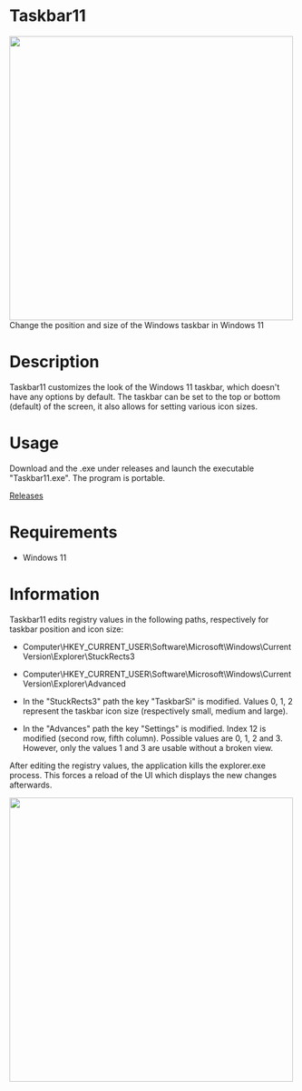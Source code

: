 # Taskbar11
<img src="https://github.com/jetspiking/Taskbar11/blob/main/Images/Taskbar11_TopLarge.png" width="500">
Change the position and size of the Windows taskbar in Windows 11

# Description
Taskbar11 customizes the look of the Windows 11 taskbar, which doesn't have any options by default. The taskbar can be set to the top or bottom (default) of the screen, it also allows for setting various icon sizes.

# Usage
Download and the .exe under releases and launch the executable "Taskbar11.exe". The program is portable.

[Releases](https://github.com/jetspiking/Taskbar11/releases)

# Requirements
- Windows 11

# Information
Taskbar11 edits registry values in the following paths, respectively for taskbar position and icon size:
- Computer\HKEY_CURRENT_USER\Software\Microsoft\Windows\CurrentVersion\Explorer\StuckRects3
- Computer\HKEY_CURRENT_USER\Software\Microsoft\Windows\CurrentVersion\Explorer\Advanced

- In the "StuckRects3" path the key "TaskbarSi" is modified. Values 0, 1, 2 represent the taskbar icon size (respectively small, medium and large).
- In the "Advances" path the key "Settings" is modified. Index 12 is modified (second row, fifth column). Possible values are 0, 1, 2 and 3. However, only the values 1 and 3 are usable without a broken view.  

After editing the registry values, the application kills the explorer.exe process. This forces a reload of the UI which displays the new changes afterwards.

<img src="https://raw.githubusercontent.com/jetspiking/Taskbar11/main/Images/Taskbar11_RegistryPositionValue.png" width="500">
